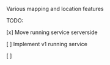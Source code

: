 Various mapping and location features

TODO:

[x] Move running service serverside

[ ] Implement v1 running service

[ ] 
